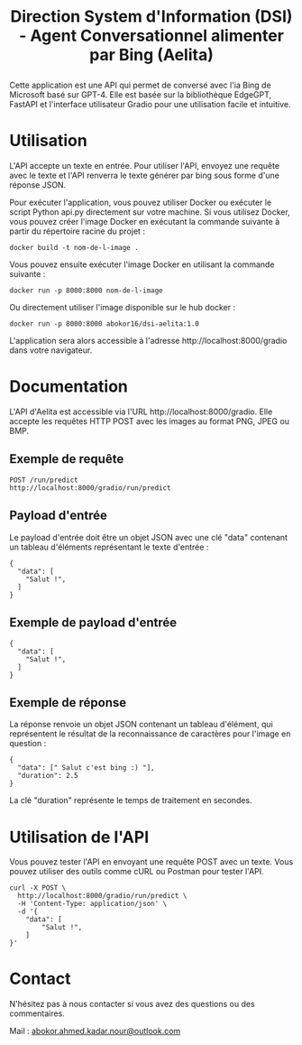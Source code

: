 # <p align="center">Direction System d'Information (DSI) - Agent Conversationnel alimenter par Bing (Aelita) </p>

Cette application est une API qui permet de conversé avec l'ia Bing de Microsoft basé sur GPT-4. Elle est basée sur la bibliothèque EdgeGPT, FastAPI et l'interface utilisateur Gradio pour une utilisation facile et intuitive.

# Utilisation

L'API accepte un texte en entrée. Pour utiliser l'API, envoyez une requête avec le texte et l'API renverra le texte générer par bing sous forme d'une réponse JSON.

Pour exécuter l'application, vous pouvez utiliser Docker ou exécuter le script Python api.py directement sur votre machine. Si vous utilisez Docker, vous pouvez créer l'image Docker en exécutant la commande suivante à partir du répertoire racine du projet :

```
docker build -t nom-de-l-image .
```

Vous pouvez ensuite exécuter l'image Docker en utilisant la commande suivante :

```
docker run -p 8000:8000 nom-de-l-image
```

Ou directement utiliser l'image disponible sur le hub docker :

```
docker run -p 8000:8000 abokor16/dsi-aelita:1.0
```

L'application sera alors accessible à l'adresse http://localhost:8000/gradio dans votre navigateur.

# Documentation

L'API d'Aelita est accessible via l'URL http://localhost:8000/gradio. Elle accepte les requêtes HTTP POST avec les images au format PNG, JPEG ou BMP.

## Exemple de requête

```
POST /run/predict
http://localhost:8000/gradio/run/predict
```

## Payload d'entrée

Le payload d'entrée doit être un objet JSON avec une clé "data" contenant un tableau d'éléments représentant le texte d'entrée :

```
{
  "data": [
    "Salut !", 
  ]
}
```

## Exemple de payload d'entrée

```
{
  "data": [
    "Salut !",
  ]
}
```

## Exemple de réponse

La réponse renvoie un objet JSON contenant un tableau d'élément, qui représentent le résultat de la reconnaissance de caractères pour l'image en question :

```
{
  "data": [" Salut c'est bing :) "],
  "duration": 2.5
}
```

La clé "duration" représente le temps de traitement en secondes.

# Utilisation de l'API

Vous pouvez tester l'API en envoyant une requête POST avec un texte. Vous pouvez utiliser des outils comme cURL ou Postman pour tester l'API.

```
curl -X POST \
  http://localhost:8000/gradio/run/predict \
  -H 'Content-Type: application/json' \
  -d '{
    "data": [
        "Salut !", 
    ]
}'
```

# Contact

N'hésitez pas à nous contacter si vous avez des questions ou des commentaires.

Mail : abokor.ahmed.kadar.nour@outlook.com
